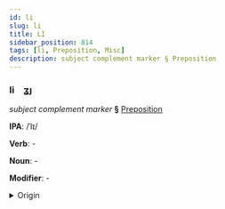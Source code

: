 ```yaml
---
id: li
slug: li
title: LI
sidebar_position: 814
tags: [li, Preposition, Misc]
description: subject complement marker § Preposition
---
```


### li&emsp;<span kind="abugida">ʓȷ</span>

*subject complement marker* **§** [Preposition](../../tags/Preposition)

**IPA**: /ˈlɪ/

**Verb**: -

**Noun**: -

**Modifier**: -

<details>
    <summary>Origin</summary>
    - -<br/>
    <em>Misc Language Family</em>
</details>